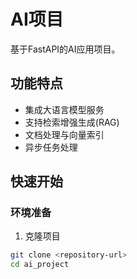 # AI项目

基于FastAPI的AI应用项目。

## 功能特点

- 集成大语言模型服务
- 支持检索增强生成(RAG)
- 文档处理与向量索引
- 异步任务处理

## 快速开始

### 环境准备

1. 克隆项目
```bash
git clone <repository-url>
cd ai_project